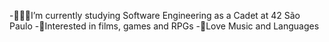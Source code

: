-🧑🏾‍💻I’m currently studying Software Engineering as a Cadet at 42 São Paulo
-🎥Interested in films, games and RPGs
-🎵Love Music and Languages
<!---
Palhunto/Palhunto is a ✨ special ✨ repository because its `README.md` (this file) appears on your GitHub profile.
You can click the Preview link to take a look at your changes.
--->
